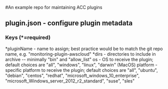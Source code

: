 #An example repo for maintaining ACC plugins

## plugin.json - configure plugin metadata 
### Keys (\*=required) 
\*pluginName - name to assign; best practice would be to match the git repo name, e.g. "monitoring-plugin-awscloud"
\*dirs - directories to include in archive -- minimally "bin" and "allow_list"
os - OS to receive the plugin; default choices are "all", "windows", "linux", "darwin" (MacOS)
platform - specific platform to receive the plugin; default choices are "all", "ubuntu", "debian", "centos", "redhat", "microsoft_windows_10_enterprise", "microsoft_Windows_server_2012_r2_standard", "suse", "sles"
